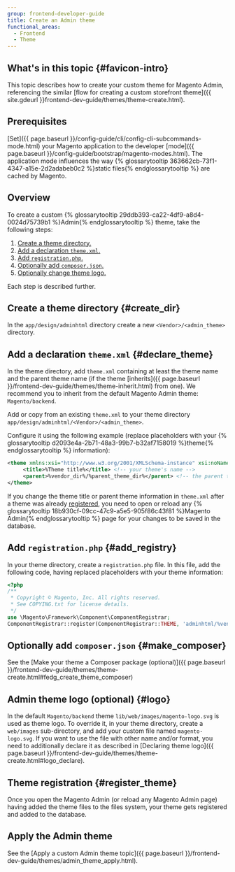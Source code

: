 ```yaml
---
group: frontend-developer-guide
title: Create an Admin theme
functional_areas:
  - Frontend
  - Theme
---
```

## What's in this topic {#favicon-intro}

This topic describes how to create your custom theme for Magento Admin, referencing the similar [flow for creating a custom storefront theme]({{ site.gdeurl }}frontend-dev-guide/themes/theme-create.html).

## Prerequisites 

[Set]({{ page.baseurl }}/config-guide/cli/config-cli-subcommands-mode.html) your Magento application to the developer [mode]({{ page.baseurl }}/config-guide/bootstrap/magento-modes.html). The application mode influences the way {% glossarytooltip 363662cb-73f1-4347-a15e-2d2adabeb0c2 %}static files{% endglossarytooltip %} are cached by Magento. 

## Overview

To create a custom {% glossarytooltip 29ddb393-ca22-4df9-a8d4-0024d75739b1 %}Admin{% endglossarytooltip %} theme, take the following steps:

1. [Create a theme directory.](#create_dir)
2. [Add a declaration `theme.xml`.](#declare_theme)
3. [Add `registration.php`.](#add_registry)
4. [Optionally add `composer.json`.](#make_composer)
5. [Optionally change theme logo.](#logo)

Each step is described further.

## Create a theme directory {#create_dir}

In the `app/design/adminhtml` directory create a new `<Vendor>/<admin_theme>` directory.

## Add a declaration `theme.xml` {#declare_theme}

In the theme directory, add `theme.xml` containing at least the theme name and the parent theme name (if the theme [inherits]({{ page.baseurl }}/frontend-dev-guide/themes/theme-inherit.html) from one). We recommend you to inherit from the default Magento Admin theme: `Magento/backend`.

Add or copy from an existing `theme.xml` to your theme directory `app/design/adminhtml/<Vendor>/<admin_theme>`.

Configure it using the following example (replace placeholders with your {% glossarytooltip d2093e4a-2b71-48a3-99b7-b32af7158019 %}theme{% endglossarytooltip %} information):

```xml
<theme xmlns:xsi="http://www.w3.org/2001/XMLSchema-instance" xsi:noNamespaceSchemaLocation="urn:magento:framework:Config/etc/theme.xsd">
     <title>%Theme title%</title> <!-- your theme's name -->
     <parent>%vendor_dir%/%parent_theme_dir%</parent> <!-- the parent theme. Example: Magento/backend -->
</theme>
```

If you change the theme title or parent theme information in `theme.xml` after a theme was already [registered](#register_theme), you need to open or reload any {% glossarytooltip 18b930cf-09cc-47c9-a5e5-905f86c43f81 %}Magento Admin{% endglossarytooltip %} page for your changes to be saved in the database.

## Add `registration.php` {#add_registry}

In your theme directory, create a `registration.php` file.
In this file, add the following code, having replaced placeholders with your theme information:

```php
<?php
/**
 * Copyright © Magento, Inc. All rights reserved.
 * See COPYING.txt for license details.
 */
use \Magento\Framework\Component\ComponentRegistrar;
ComponentRegistrar::register(ComponentRegistrar::THEME, 'adminhtml/%vendor_dir/your_theme_dir%', __DIR__); // Example: 'adminhtml/Magento/backend' 
```

## Optionally add `composer.json` {#make_composer}

See the [Make your theme a Composer package (optional)]({{ page.baseurl }}/frontend-dev-guide/themes/theme-create.html#fedg_create_theme_composer)

## Admin theme logo (optional) {#logo}

In the default `Magento/backend` theme `lib/web/images/magento-logo.svg` is used as theme logo. 
To override it, in your theme directory, create a `web/images` sub-directory, and add your custom file named `magento-logo.svg`. 
If you want to use the file with other name and/or format, you need to additionally declare it as described in [Declaring theme logo]({{ page.baseurl }}/frontend-dev-guide/themes/theme-create.html#logo_declare).

## Theme registration {#register_theme}

Once you open the Magento Admin (or reload any  Magento Admin page) having added the theme files to the files system, your theme gets registered and added to the database.

## Apply the Admin theme

See the [Apply a custom Admin theme topic]({{ page.baseurl }}/frontend-dev-guide/themes/admin_theme_apply.html).

